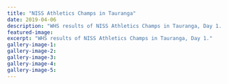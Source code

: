 ```yaml
---
title: "NISS Athletics Champs in Tauranga"
date: 2019-04-06
description: "WHS results of NISS Athletics Champs in Tauranga, Day 1..."
featured-image: 
excerpt: "WHS results of NISS Athletics Champs in Tauranga, Day 1."
gallery-image-1: 
gallery-image-2: 
gallery-image-3: 
gallery-image-4: 
gallery-image-5: 
---
```

